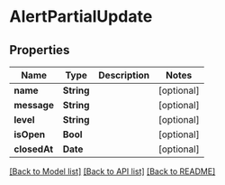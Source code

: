 # AlertPartialUpdate

## Properties

Name | Type | Description | Notes
------------ | ------------- | ------------- | -------------
**name** | **String** |  | [optional] 
**message** | **String** |  | [optional] 
**level** | **String** |  | [optional] 
**isOpen** | **Bool** |  | [optional] 
**closedAt** | **Date** |  | [optional] 

[[Back to Model list]](../#documentation-for-models) [[Back to API list]](../#documentation-for-api-endpoints) [[Back to README]](../)


